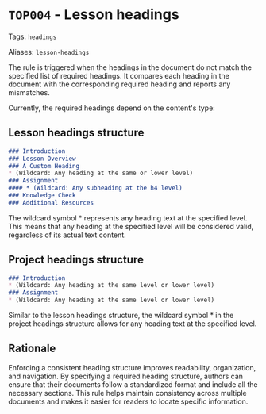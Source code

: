 # `TOP004` - Lesson headings

Tags: `headings`

Aliases: `lesson-headings`

The rule is triggered when the headings in the document do not match the specified list of required headings. It compares each heading in the document with the corresponding required heading and reports any mismatches.

Currently, the required headings depend on the content's type:

## Lesson headings structure

```markdown
### Introduction
### Lesson Overview
### A Custom Heading
* (Wildcard: Any heading at the same or lower level)
### Assignment
#### * (Wildcard: Any subheading at the h4 level)
### Knowledge Check
### Additional Resources
```

The wildcard symbol * represents any heading text at the specified level. This means that any heading at the specified level will be considered valid, regardless of its actual text content.

## Project headings structure

```markdown
### Introduction
* (Wildcard: Any heading at the same level or lower level)
### Assignment
* (Wildcard: Any heading at the same level or lower level)
```

Similar to the lesson headings structure, the wildcard symbol * in the project headings structure allows for any heading text at the specified level.

## Rationale

Enforcing a consistent heading structure improves readability, organization, and navigation. By specifying a required heading structure, authors can ensure that their documents follow a standardized format and include all the necessary sections. This rule helps maintain consistency across multiple documents and makes it easier for readers to locate specific information.
